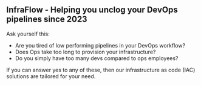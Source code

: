 ## InfraFlow - Helping you unclog your DevOps pipelines since 2023
Ask yourself this:
- Are you tired of low performing pipelines in your DevOps workflow?
- Does Ops take too long to provision your infrastructure?
- Do you simply have too many devs compared to ops employees?

If you can answer yes to any of these, then our infrastructure as code (IAC) solutions are tailored for your need.
